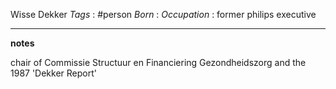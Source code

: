 Wisse Dekker
*Tags* : #person 
*Born* :
*Occupation* : former philips executive

---
**notes**

chair of Commissie Structuur en Financiering Gezondheidszorg and the 1987 'Dekker Report'
